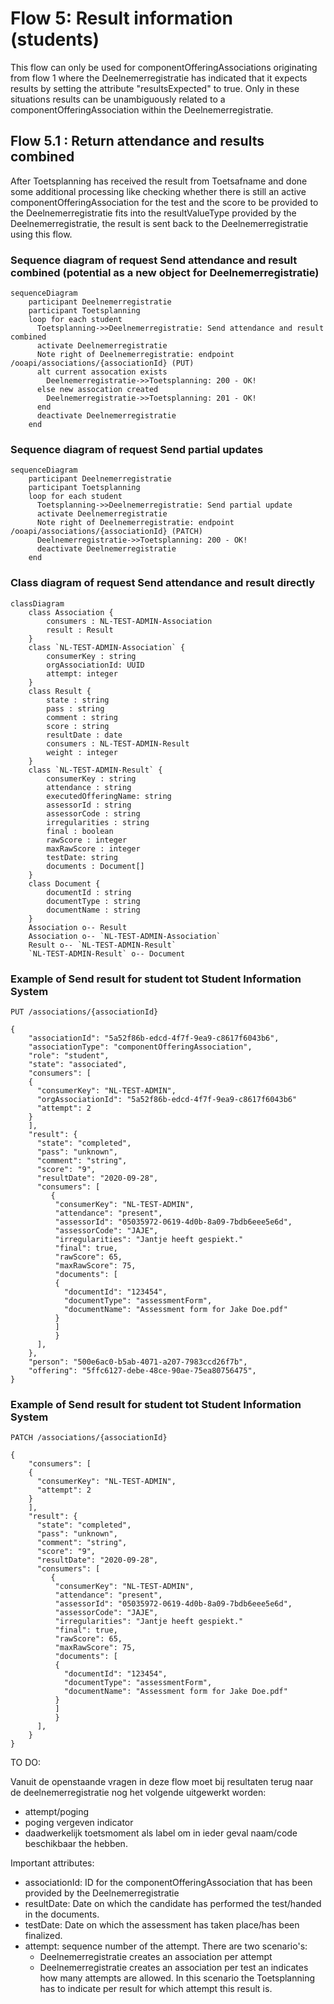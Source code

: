 # Flow 5: Result information (students)

This flow can only be used for componentOfferingAssociations originating from flow 1 where the Deelnemerregistratie has indicated that it expects results by setting the attribute "resultsExpected" to true. Only in these situations results can be unambiguously related to a componentOfferingAssociation within the Deelnemerregistratie.

## Flow 5.1 : Return attendance and results combined

After Toetsplanning has received the result from Toetsafname and done some additional processing like checking whether there is still an active componentOfferingAssociation for the test and the score to be provided to the Deelnemerregistratie fits into the resultValueType provided by the Deelnemerregistratie, the result is sent back to the Deelnemerregistratie using this flow.

### Sequence diagram of request Send attendance and result combined (potential as a new object for Deelnemerregistratie)
```mermaid
sequenceDiagram
    participant Deelnemerregistratie
    participant Toetsplanning
    loop for each student
      Toetsplanning->>Deelnemerregistratie: Send attendance and result combined
      activate Deelnemerregistratie
      Note right of Deelnemerregistratie: endpoint /ooapi/associations/{associationId} (PUT)
      alt current assocation exists
        Deelnemerregistratie->>Toetsplanning: 200 - OK!
      else new assocation created
        Deelnemerregistratie->>Toetsplanning: 201 - OK!
      end
      deactivate Deelnemerregistratie
    end
```

### Sequence diagram of request Send partial updates
```mermaid
sequenceDiagram
    participant Deelnemerregistratie
    participant Toetsplanning
    loop for each student
      Toetsplanning->>Deelnemerregistratie: Send partial update 
      activate Deelnemerregistratie
      Note right of Deelnemerregistratie: endpoint /ooapi/associations/{associationId} (PATCH)
      Deelnemerregistratie->>Toetsplanning: 200 - OK!
      deactivate Deelnemerregistratie
    end
```


### Class diagram of request Send attendance and result directly
```mermaid
classDiagram
    class Association {
        consumers : NL-TEST-ADMIN-Association
    	result : Result
    }
    class `NL-TEST-ADMIN-Association` {
        consumerKey : string
        orgAssociationId: UUID
        attempt: integer
    }
    class Result {
    	state : string
        pass : string
        comment : string
        score : string
        resultDate : date
        consumers : NL-TEST-ADMIN-Result
        weight : integer
    }
    class `NL-TEST-ADMIN-Result` {
        consumerKey : string
        attendance : string
        executedOfferingName: string
        assessorId : string
        assessorCode : string 
        irregularities : string
        final : boolean 
        rawScore : integer 
        maxRawScore : integer
        testDate: string
        documents : Document[]
    }
    class Document {
        documentId : string
        documentType : string
        documentName : string
    }
    Association o-- Result
    Association o-- `NL-TEST-ADMIN-Association`
    Result o-- `NL-TEST-ADMIN-Result`
    `NL-TEST-ADMIN-Result` o-- Document
```

### Example of Send result for student tot Student Information System
```
PUT /associations/{associationId}

{
    "associationId": "5a52f86b-edcd-4f7f-9ea9-c8617f6043b6",
    "associationType": "componentOfferingAssociation",
    "role": "student",
    "state": "associated",
    "consumers": [
    {
      "consumerKey": "NL-TEST-ADMIN",
      "orgAssociationId": "5a52f86b-edcd-4f7f-9ea9-c8617f6043b6"
      "attempt": 2
    }
    ],
    "result": {
      "state": "completed",
      "pass": "unknown",
      "comment": "string",
      "score": "9",
      "resultDate": "2020-09-28",
      "consumers": [
	     {
          "consumerKey": "NL-TEST-ADMIN",
          "attendance": "present",
          "assessorId": "05035972-0619-4d0b-8a09-7bdb6eee5e6d",
          "assessorCode": "JAJE",
          "irregularities": "Jantje heeft gespiekt."
          "final": true,
          "rawScore": 65,
          "maxRawScore": 75,
          "documents": [
          {
            "documentId": "123454",
            "documentType": "assessmentForm",
            "documentName": "Assessment form for Jake Doe.pdf"
          }
          ]
	      }
      ],
    },
    "person": "500e6ac0-b5ab-4071-a207-7983ccd26f7b",
    "offering": "5ffc6127-debe-48ce-90ae-75ea80756475",
}
``` 


### Example of Send result for student tot Student Information System
```
PATCH /associations/{associationId}

{
    "consumers": [
    {
      "consumerKey": "NL-TEST-ADMIN",
      "attempt": 2
    }
    ],
    "result": {
      "state": "completed",
      "pass": "unknown",
      "comment": "string",
      "score": "9",
      "resultDate": "2020-09-28",
      "consumers": [
	     {
          "consumerKey": "NL-TEST-ADMIN",
          "attendance": "present",
          "assessorId": "05035972-0619-4d0b-8a09-7bdb6eee5e6d",
          "assessorCode": "JAJE",
          "irregularities": "Jantje heeft gespiekt."
          "final": true,
          "rawScore": 65,
          "maxRawScore": 75,
          "documents": [
          {
            "documentId": "123454",
            "documentType": "assessmentForm",
            "documentName": "Assessment form for Jake Doe.pdf"
          }
          ]
	      }
      ],
    }
}
``` 


TO DO:

Vanuit de openstaande vragen in deze flow moet bij resultaten terug naar de deelnemerregistratie nog het volgende uitgewerkt worden:
- attempt/poging
- poging vergeven indicator
- daadwerkelijk toetsmoment als label om in ieder geval naam/code beschikbaar the hebben.

Important attributes:

- associationId: ID for the componentOfferingAssociation that has been provided by the Deelnemerregistratie
- resultDate: Date on which the candidate has performed the test/handed in the documents.
- testDate: Date on which the assessment has taken place/has been finalized.
- attempt: sequence number of the attempt. There are two scenario's:
    - Deelnemerregistratie creates an association per attempt
    - Deelnemerregistratie creates an association per test an indicates how many attempts are allowed. In this  scenario the Toetsplanning has to indicate per result for which attempt this result is.

